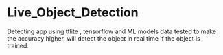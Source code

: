 # Live_Object_Detection
Detecting app using tflite , tensorflow and ML models data tested to make the accuracy higher. will detect the object in real time if the object is trained.
